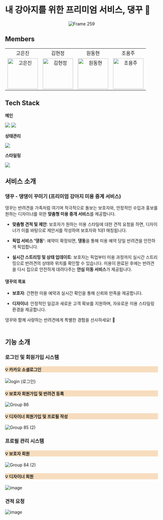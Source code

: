 # 내 강아지를 위한 프리미엄 서비스, 댕꾸 🐾

<div align="center">
  <img src="https://github.com/user-attachments/assets/56c07856-03e8-4a2d-b82d-2dfb8ba65b6f" alt="Frame 259">
</div>







## Members

<table align="center" style="width: 100%; table-layout: fixed;">
  <tr align="center">
    <td>고은진</td>
    <td>김현정</td>
    <td>원동현</td>
    <td>조용주</td>
  </tr>
  <tr>
    <td align="center">
        <a href="https://github.com/rhdmswls12">
          <img src="https://avatars.githubusercontent.com/u/71330240?v=4" width="100px" alt="고은진"/><br />
        </a>
    </td>
    <td align="center">
        <a href="https://github.com/hyeonjeongk">
          <img src="https://avatars.githubusercontent.com/u/49943501?v=4" width="100px" alt="김현정"/><br />
        </a>
    </td>
    <td align="center">
        <a href="https://github.com/Hellol77">
          <img src="https://avatars.githubusercontent.com/u/76903801?v=4" width="100px" alt="원동현"/><br />
        </a>
    </td>
    <td align="center">
        <a href="https://github.com/rhdmswls12">
          <img src="https://avatars.githubusercontent.com/u/88637228?v=4" width="100px" alt="조용주"/><br />
        </a>
    </td>
  </tr>
</table>


## Tech Stack

**메인**

<div align="left">
<img src="https://img.shields.io/badge/TypeScript-3178C6?style=for-the-badge&logo=TypeScript&logoColor=white">
<img src="https://img.shields.io/badge/React-61DAFB?style=for-the-badge&logo=react&logoColor=white">

**상태관리**

<img src="https://img.shields.io/badge/zustand-000000?style=for-the-badge&logo=zustand&logoColor=white">

**스타일링**

<img src="https://img.shields.io/badge/Tailwindcss-06B6D4?style=for-the-badge&logo=Tailwindcss&logoColor=white">

## 서비스 소개

### 댕꾸 - 댕댕이 꾸미기 (프리미엄 강아지 미용 중계 서비스)
댕꾸는 반려견을 가족처럼 여기며 적극적으로 돌보는 보호자와, 안정적인 수입과 홍보를 원하는 디자이너를 위한 <b>맞춤형 미용 중개 서비스</b>를 제공합니다.

- <b>맞춤형 견적 및 제안</b>:
보호자가 원하는 미용 스타일에 대한 견적 요청을 하면, 디자이너가 이를 바탕으로 제안서를 작성하여 보호자와 1대1 매칭됩니다.

- <b>픽업 서비스 '댕동'</b>:
예약이 확정되면, <b>댕동</b>을 통해 미용 예약 당일 반려견을 안전하게 픽업합니다.

- <b>실시간 스트리밍 및 상태 업데이트</b>:
보호자는 픽업부터 미용 과정까지 실시간 스트리밍으로 반려견의 상태와 위치를 확인할 수 있습니다. 미용이 완료된 후에는 반려견을 다시 집으로 안전하게 데려다주는 <b>안심 이동 서비스</b>가 제공됩니다.

#### 댕꾸의 목표
- <b>보호자</b>:
간편한 미용 예약과 실시간 확인을 통해 신뢰와 만족을 제공합니다.

- <b>디자이너</b>:
안정적인 일감과 새로운 고객 확보를 지원하며, 자유로운 미용 스타일링 환경을 제공합니다.

댕꾸와 함께 사랑하는 반려견에게 특별한 경험을 선사하세요! 🐾
<br>
<br>

## 기능 소개

### 로그인 및 회원가입 시스템


<h4 style="background-color: #f7ddbe">💡 카카오 소셜로그인</h4>

![login (로그인)](https://github.com/user-attachments/assets/3dc9e6d2-564a-4e4e-83bb-291a330adb0d)

<h4 style="background-color: #f7ddbe">💡 보호자 회원가입 및 반려견 등록</h4>

![Group 86](https://github.com/user-attachments/assets/a79f6772-e4f8-4485-a59b-9245f2a3d61a)

<h4 style="background-color: #f7ddbe">💡 디자이너 회원가입 및 프로필 작성</h4>

![Group 85 (2)](https://github.com/user-attachments/assets/dc48f6ef-6132-4721-bfa3-65a70a4e3669)


### 프로필 관리 시스템
<h4 style="background-color: #f7ddbe">💡 보호자 회원</h4>

![Group 84 (2)](https://github.com/user-attachments/assets/f5766f8a-501c-4dea-8877-a1149a021b63)

<h4 style="background-color: #f7ddbe">💡 디자이너 회원</h4>

![image](https://github.com/user-attachments/assets/79e06400-89fe-4ca2-bbdc-aaf6c1bb6030)


### 견적 요청

![image](https://github.com/user-attachments/assets/bc6d68b7-5813-47db-96ce-1e3ee078c8ec)














